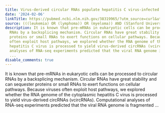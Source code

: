 ```yaml
---
title: Virus-derived circular RNAs populate hepatitis C virus-infected cells
date: '2024-02-06'
linkTitle: https://pubmed.ncbi.nlm.nih.gov/38319965/?utm_source=curl&utm_medium=rss&utm_campaign=pubmed-2&utm_content=1Rkszs2HVZ2RHP33OibaNFew6VK-LzjJWTD4GwmLlk8B-wCceh&fc=20220923065203&ff=20240207170739&v=2.18.0
source: (((leukemia) OR (lymphoma)) OR (myeloma)) AND (Stanford University[Affiliation])
description: It is known that pre-mRNAs in eukaryotic cells can be processed to circular
  RNAs by a backsplicing mechanism. Circular RNAs have great stability and can sequester
  proteins or small RNAs to exert functions on cellular pathways. Because viruses
  often exploit host pathways, we explored whether the RNA genome of the cytoplasmic
  hepatitis C virus is processed to yield virus-derived circRNAs (vcircRNAs). Computational
  analyses of RNA-seq experiments predicted that the viral RNA genome is fragmented
  ...
disable_comments: true
---
```

It is known that pre-mRNAs in eukaryotic cells can be processed to circular RNAs by a backsplicing mechanism. Circular RNAs have great stability and can sequester proteins or small RNAs to exert functions on cellular pathways. Because viruses often exploit host pathways, we explored whether the RNA genome of the cytoplasmic hepatitis C virus is processed to yield virus-derived circRNAs (vcircRNAs). Computational analyses of RNA-seq experiments predicted that the viral RNA genome is fragmented ...